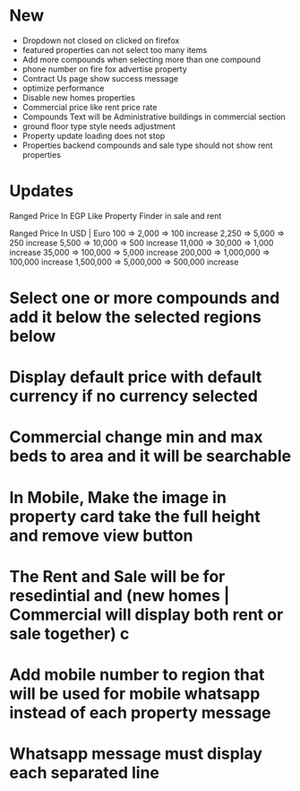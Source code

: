 # New
- Dropdown not closed on clicked on firefox
- featured properties can not select too many items
- Add more compounds when selecting more than one compound
- phone number on fire fox advertise property
- Contract Us page show success message
- optimize performance
- Disable new homes properties
- Commercial price like rent price rate
- Compounds Text will be Administrative buildings in commercial section  
- ground floor type style needs adjustment
- Property update loading does not stop 
- Properties backend compounds and sale type should not show rent properties  

# Updates
Ranged Price In EGP 
Like Property Finder in sale and rent

Ranged Price In USD | Euro
100 => 2,000 => 100 increase
2,250 => 5,000 => 250 increase
5,500 => 10,000 => 500 increase
11,000 => 30,000 => 1,000 increase
35,000 => 100,000 => 5,000 increase
200,000 => 1,000,000 => 100,000 increase
1,500,000 => 5,000,000 => 500,000 increase
 
# Select one or more compounds and add it below the selected regions below

# Display default price with default currency if no currency selected 

# Commercial change min and max beds to area and it will be searchable 

# In Mobile, Make the image in property card take the full height and remove view button 

# The Rent and Sale will be for resedintial and (new homes | Commercial will display both rent or sale together) c

# Add mobile number to region that will be used for mobile whatsapp instead of each property message

# Whatsapp message must display each separated line    